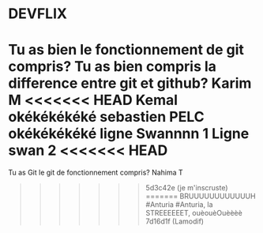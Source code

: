 # DEVFLIX

Tu as bien le fonctionnement de git compris?
Tu as bien compris la difference entre git et github?
Karim M
<<<<<<< HEAD
Kemal
okékékékéké
sebastien PELC
okékékékéké
ligne Swannnn 1
Ligne swan 2
<<<<<<< HEAD
=======
Tu as Git le git de fonctionnement compris?
Nahima T
>>>>>>> 5d3c42e (je m'inscruste)
=======
BRUUUUUUUUUUUUH #Anturia
#Anturia, la STREEEEEET, ouèouèOuèèèè
>>>>>>> 7d16d1f (Lamodif)
